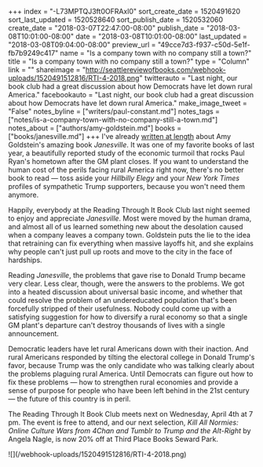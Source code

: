 +++
index = "-L73MPTQJ3ft0OFRAxl0"
sort_create_date = 1520491620
sort_last_updated = 1520528640
sort_publish_date = 1520532060
create_date = "2018-03-07T22:47:00-08:00"
publish_date = "2018-03-08T10:01:00-08:00"
date = "2018-03-08T10:01:00-08:00"
last_updated = "2018-03-08T09:04:00-08:00"
preview_url = "49cce7d3-f937-c50d-5e1f-fb7b9249c417"
name = "Is a company town with no company still a town?"
title = "Is a company town with no company still a town?"
type = "Column"
link = ""
shareimage = "http://seattlereviewofbooks.com/webhook-uploads/1520491512816/RTI-4-2018.png"
twitterauto = "Last night, our book club had a great discussion about how Democrats have let down rural America."
facebookauto = "Last night, our book club had a great discussion about how Democrats have let down rural America."
make_image_tweet = "False"
notes_byline = ["writers/paul-constant.md"]
notes_tags = ["notes/is-a-company-town-with-no-company-still-a-town.md"]
notes_about = ["authors/amy-goldstein.md"]
books = ["books/janesville.md"]
+++
I've already [written at length](http://www.seattlereviewofbooks.com/reviews/it-was-always-this-way-until-it-wasnt/) about Amy Goldstein's amazing book *Janesville*. It was one of my favorite books of last year, a beautifully reported study of the economic turmoil that rocks Paul Ryan's hometown after the GM plant closes. If you want to understand the human cost of the perils facing rural America right now, there's no better book to read — toss aside your *Hillbilly Elegy* and your *New York Times* profiles of sympathetic Trump supporters, because you won't need them anymore.

Happily, everybody at the Reading Through It Book Club last night seemed to enjoy and appreciate *Janesville*. Most were moved by the human drama, and almost all of us learned something new about the desolation caused when a company leaves a company town. Goldstein puts the lie to the idea that retraining can fix everything when massive layoffs hit, and she explains why people can't just pull up roots and move to the city in the face of hardships.

Reading *Janesville*, the problems that gave rise to Donald Trump became very clear. Less clear, though, were the answers to the problems. We got into a heated discussion about universal basic income, and whether that could resolve the problem of an undereducated population that's been forcefully stripped of their usefulness. Nobody could come up with a satisfying suggestion for how to diversify a rural economy so that a single GM plant's departure can't destroy thousands of lives with a single announcement.

Democratic leaders have let rural Americans down with their inaction. And rural Americans responded by tilting the electoral college in Donald Trump's favor, because Trump was the only candidate who was talking clearly about the problems plaguing rural America. Until Democrats can figure out how to fix these problems — how to strengthen rural economies and provide a sense of purpose for people who have been left behind in the 21st century — the future of this country is in peril.

The Reading Through It Book Club meets next on Wednesday, April 4th at 7 pm. The event is free to attend, and our next selection, *Kill All Normies: Online Culture Wars from 4Chan and Tumblr to Trump and the Alt-Right* by Angela Nagle, is now 20% off at Third Place Books Seward Park.

<p class="image">![](/webhook-uploads/1520491512816/RTI-4-2018.png)</p>